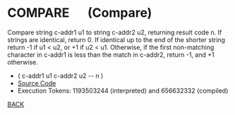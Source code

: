 # COMPARE &emsp; (Compare)
Compare string c-addr1 u1 to string c-addr2 u2, returning result code n. If strings are identical, return 0. If identical up to the end of the shorter string return -1 if u1 < u2, or +1 if u2 < u1. Otherwise, if the first non-matching character in c-addr1 is less than the match in c-addr2, return -1, and +1 otherwise.
* ( c-addr1 u1 c-addr2 u2 -- n )
* [Source Code](../words/string/Compare.cs)
* Execution Tokens: 1193503244 (interpreted) and 656632332 (compiled)


[BACK](builtins.md#Compare)
